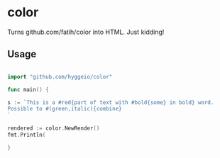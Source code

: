 # color
Turns github.com/fatih/color into HTML. Just kidding!

## Usage

```go

import "github.com/hyggeio/color"

func main() {

s := `This is a #red{part of text with #bold{some} in bold} word.
Possible to #(green,italic){combine}
`

rendered := color.NewRender()
fmt.Println(

}
